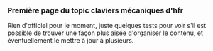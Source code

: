 ### Première page du topic claviers mécaniques d'hfr

Rien d'officiel pour le moment, juste quelques tests pour voir s'il est possible de trouver une façon plus aisée d'organiser le contenu, et éventuellement le mettre à jour à plusieurs.
